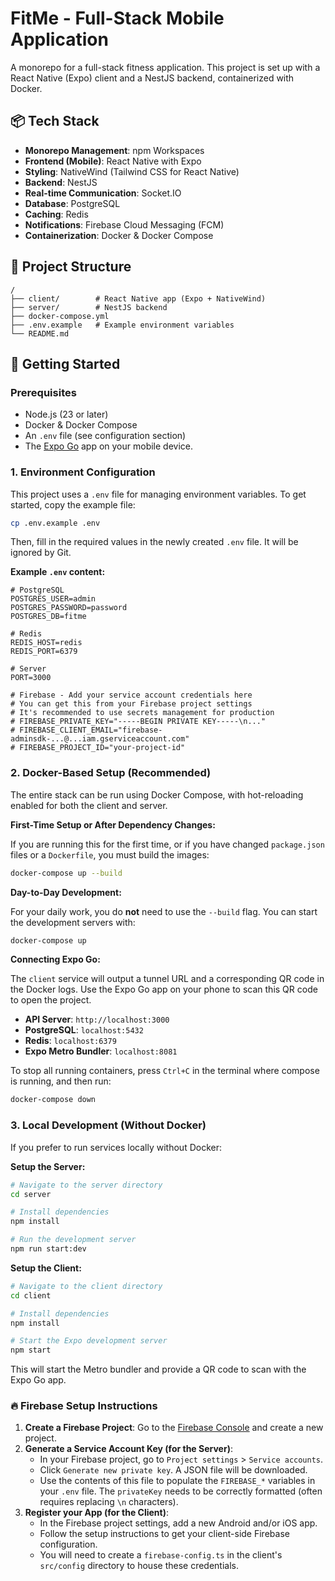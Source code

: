 # FitMe - Full-Stack Mobile Application

A monorepo for a full-stack fitness application. This project is set up with a React Native (Expo) client and a NestJS backend, containerized with Docker.

## 📦 Tech Stack

- **Monorepo Management**: npm Workspaces
- **Frontend (Mobile)**: React Native with Expo
- **Styling**: NativeWind (Tailwind CSS for React Native)
- **Backend**: NestJS
- **Real-time Communication**: Socket.IO
- **Database**: PostgreSQL
- **Caching**: Redis
- **Notifications**: Firebase Cloud Messaging (FCM)
- **Containerization**: Docker & Docker Compose

## 📁 Project Structure

```
/
├── client/        # React Native app (Expo + NativeWind)
├── server/        # NestJS backend
├── docker-compose.yml
├── .env.example   # Example environment variables
└── README.md
```

## 🚀 Getting Started

### Prerequisites

- Node.js (23 or later)
- Docker & Docker Compose
- An `.env` file (see configuration section)
- The [Expo Go](https://expo.dev/go) app on your mobile device.

### 1. Environment Configuration

This project uses a `.env` file for managing environment variables. To get started, copy the example file:

```bash
cp .env.example .env
```

Then, fill in the required values in the newly created `.env` file. It will be ignored by Git.

**Example `.env` content:**
```
# PostgreSQL
POSTGRES_USER=admin
POSTGRES_PASSWORD=password
POSTGRES_DB=fitme

# Redis
REDIS_HOST=redis
REDIS_PORT=6379

# Server
PORT=3000

# Firebase - Add your service account credentials here
# You can get this from your Firebase project settings
# It's recommended to use secrets management for production
# FIREBASE_PRIVATE_KEY="-----BEGIN PRIVATE KEY-----\n..."
# FIREBASE_CLIENT_EMAIL="firebase-adminsdk-...@...iam.gserviceaccount.com"
# FIREBASE_PROJECT_ID="your-project-id"
```

### 2. Docker-Based Setup (Recommended)

The entire stack can be run using Docker Compose, with hot-reloading enabled for both the client and server.

**First-Time Setup or After Dependency Changes:**

If you are running this for the first time, or if you have changed `package.json` files or a `Dockerfile`, you must build the images:
```bash
docker-compose up --build
```

**Day-to-Day Development:**

For your daily work, you do **not** need to use the `--build` flag. You can start the development servers with:
```bash
docker-compose up
```

**Connecting Expo Go:**

The `client` service will output a tunnel URL and a corresponding QR code in the Docker logs. Use the Expo Go app on your phone to scan this QR code to open the project.

- **API Server**: `http://localhost:3000`
- **PostgreSQL**: `localhost:5432`
- **Redis**: `localhost:6379`
- **Expo Metro Bundler**: `localhost:8081`

To stop all running containers, press `Ctrl+C` in the terminal where compose is running, and then run:
```bash
docker-compose down
```

### 3. Local Development (Without Docker)

If you prefer to run services locally without Docker:

**Setup the Server:**
```bash
# Navigate to the server directory
cd server

# Install dependencies
npm install

# Run the development server
npm run start:dev
```

**Setup the Client:**
```bash
# Navigate to the client directory
cd client

# Install dependencies
npm install

# Start the Expo development server
npm start
```
This will start the Metro bundler and provide a QR code to scan with the Expo Go app.

### 🔥 Firebase Setup Instructions

1.  **Create a Firebase Project**: Go to the [Firebase Console](https://console.firebase.google.com/) and create a new project.
2.  **Generate a Service Account Key (for the Server)**:
    - In your Firebase project, go to `Project settings` > `Service accounts`.
    - Click `Generate new private key`. A JSON file will be downloaded.
    - Use the contents of this file to populate the `FIREBASE_*` variables in your `.env` file. The `privateKey` needs to be correctly formatted (often requires replacing `\n` characters).
3.  **Register your App (for the Client)**:
    - In the Firebase project settings, add a new Android and/or iOS app.
    - Follow the setup instructions to get your client-side Firebase configuration.
    - You will need to create a `firebase-config.ts` in the client's `src/config` directory to house these credentials.
